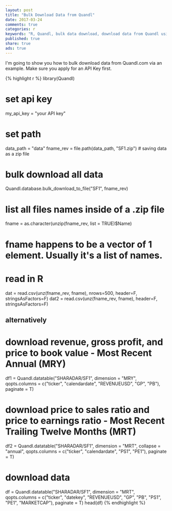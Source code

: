 ```yaml
---
layout: post
title: "Bulk Download Data from Quandl"
date: 2017-03-24
comments: true
categories: r
keywords: "R, Quandl, bulk data download, download data from Quandl using R"
published: true
share: true
ads: true
---
```


I'm going to show you how to bulk download data from Quandl.com via an example. 
Make sure you apply for an API Key first.


{% highlight r %}
library(Quandl)

# set api key
my_api_key = "your API key"

# set path
data_path = "data"
fname_rev = file.path(data_path, "SF1.zip") # saving data as a zip file

# bulk download all data
Quandl.database.bulk_download_to_file("SF1", fname_rev)

# list all files names inside of a .zip file
fname = as.character(unzip(fname_rev, list = TRUE)$Name)
# fname happens to be a vector of 1 element. Usually it's a list of names.

# read in R
dat = read.csv(unz(fname_rev, fname), nrows=500, header=F, stringsAsFactors=F)
dat2 = read.csv(unz(fname_rev, fname), header=F, stringsAsFactors=F)

## alternatively

# download revenue, gross profit, and price to book value - Most Recent Annual (MRY)
df1 = Quandl.datatable("SHARADAR/SF1", dimension = "MRY", 
                       qopts.columns = c("ticker", "calendardate", "REVENUEUSD", 
                                         "GP", "PB"), 
                       paginate = T)

# download price to sales ratio and price to earnings ratio - Most Recent Trailing Twelve Months (MRT)
df2 = Quandl.datatable("SHARADAR/SF1", dimension = "MRT", collapse = "annual",
                       qopts.columns = c("ticker", "calendardate", "PS1", "PE1"),
                       paginate = T) 

# download data
df = Quandl.datatable("SHARADAR/SF1", dimension = "MRT", 
                      qopts.columns = c("ticker", "datekey", "REVENUEUSD", 
                                        "GP", "PB", "PS1", "PE1", "MARKETCAP"), 
                      paginate = T)
head(df)
{% endhighlight %}
